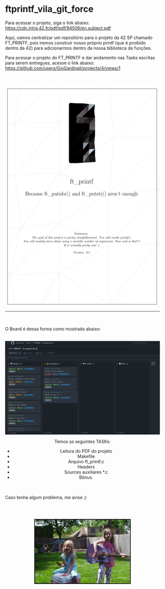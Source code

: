 # ftprintf_vila_git_force


Para acessar o projeto, siga o link abaixo: https://cdn.intra.42.fr/pdf/pdf/94506/en.subject.pdf

Aqui, vamos centralizar um repositório para o projeto da 42 SP chamado FT_PRINTF, pois iremos construir nosso próprio printf (que é proibido dentro da 42) para adicionarmos dentro da nossa biblioteca de funções.

Para acessar o projeto do FT_PRINTF e dar andamento nas Tasks escritas para serem entregues, acesse o link abaixo: 
https://github.com/users/GioGardinali/projects/4/views/1
<br><br>

<div align="center" style="display:inline_block"><br/>
    <img align="center" high="30%" alt="ft_printf" src="https://github.com/GioGardinali/ftprintf_vila_git_force/blob/main/e60b2f07-e681-491a-907a-17e8a3d4ece9.png"/>
</div>

<hr>

<br><br>
O Board é dessa forma como mostrado abaixo:
<div align="center" style="display:inline_block"><br/>
    <img align="center" high="50%" alt="board" src="https://github.com/GioGardinali/ftprintf_vila_git_force/blob/main/1612f473-ec9b-450c-9658-8135fc5cf896.png"/>

Temos as seguintes TASKs:
<ul>
    <li>Leitura do PDF do projeto</li>
    <li>Makefile</li>
    <li>Arquivo ft_printf.c</li>
    <li>Headers</li>
    <li>Sources auxiliares *.c</li>
    <li>Bônus.</li>
</ul>
</div>

<br><br>
Caso tenha algum problema, me avise ;)

<br><br>
<div align="center">
  <img src="https://github.com/GioGardinali/libft-vila_git_force/blob/main/gitforce.gif" alt="Bom projeto, Vila!"/>
</div>
